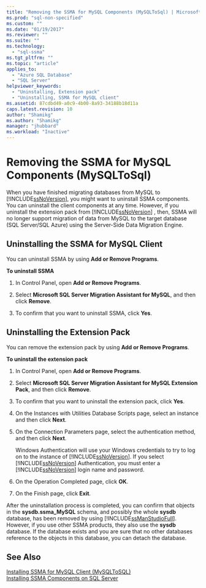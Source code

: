 ```yaml
---
title: "Removing the SSMA for MySQL Components (MySQLToSql) | Microsoft Docs"
ms.prod: "sql-non-specified"
ms.custom: ""
ms.date: "01/19/2017"
ms.reviewer: ""
ms.suite: ""
ms.technology: 
  - "sql-ssma"
ms.tgt_pltfrm: ""
ms.topic: "article"
applies_to: 
  - "Azure SQL Database"
  - "SQL Server"
helpviewer_keywords: 
  - "Uninstalling, Extension pack"
  - "Uninstalling, SSMA for MySQL client"
ms.assetid: 87cdbd49-a0c9-4b00-8a93-34188b18d11a
caps.latest.revision: 10
author: "Shamikg"
ms.author: "Shamikg"
manager: "jhubbard"
ms.workload: "Inactive"
---
```

# Removing the SSMA for MySQL Components (MySQLToSql)
When you have finished migrating databases from MySQL to [!INCLUDE[ssNoVersion](../../includes/ssnoversion_md.md)], you might want to uninstall SSMA components. You can uninstall the client components at any time. However, if you uninstall the extension pack from [!INCLUDE[ssNoVersion](../../includes/ssnoversion_md.md)] , then, SSMA will no longer support migration of data from MySQL to the target database (SQL Server/SQL Azure) using the Server-Side Data Migration Engine.  
  
## Uninstalling the SSMA for MySQL Client  
You can uninstall SSMA by using **Add or Remove Programs**.  
  
**To uninstall SSMA**  
  
1.  In Control Panel, open **Add or Remove Programs**.  
  
2.  Select **Microsoft SQL Server Migration Assistant for MySQL**, and then click **Remove**.  
  
3.  To confirm that you want to uninstall SSMA, click **Yes**.  
  
## Uninstalling the Extension Pack  
You can remove the extension pack by using **Add or Remove Programs**.  
  
**To uninstall the extension pack**  
  
1.  In Control Panel, open **Add or Remove Programs**.  
  
2.  Select **Microsoft SQL Server Migration Assistant for MySQL Extension Pack**, and then click **Remove**.  
  
3.  To confirm that you want to uninstall the extension pack, click **Yes**.  
  
4.  On the Instances with Utilities Database Scripts page, select an instance and then click **Next**.  
  
5.  On the Connection Parameters page, select the authentication method, and then click **Next**.  
  
    Windows Authentication will use your Windows credentials to try to log on to the instance of [!INCLUDE[ssNoVersion](../../includes/ssnoversion_md.md)]. If you select [!INCLUDE[ssNoVersion](../../includes/ssnoversion_md.md)] Authentication, you must enter a [!INCLUDE[ssNoVersion](../../includes/ssnoversion_md.md)] login name and password.  
  
6.  On the Operation Completed page, click **OK**.  
  
7.  On the Finish page, click **Exit**.  
  
After the uninstallation process is completed, you can confirm that objects in the **sysdb.ssma_MySQL** schema, and possibly the whole **sysdb** database, has been removed by using [!INCLUDE[ssManStudioFull](../../includes/ssmanstudiofull_md.md)]. However, if you use other SSMA products, they also use the **sysdb** database. If the database exists and you are sure that no other databases reference to the objects in this database, you can detach the database.  
  
## See Also  
[Installing SSMA for MySQL Client &#40;MySQLToSQL&#41;](../../ssma/mysql/installing-ssma-for-mysql-client-mysqltosql.md)  
[Installing SSMA Components on SQL Server](http://msdn.microsoft.com/en-us/6772d0c5-258f-4d7b-afb0-b5f810e71af1)  
  
